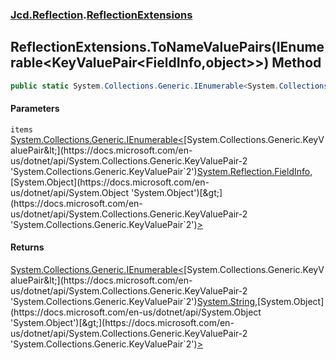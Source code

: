 ### [Jcd.Reflection](Jcd_Reflection.md 'Jcd.Reflection').[ReflectionExtensions](Jcd_Reflection_ReflectionExtensions.md 'Jcd.Reflection.ReflectionExtensions')
## ReflectionExtensions.ToNameValuePairs(IEnumerable&lt;KeyValuePair&lt;FieldInfo,object&gt;&gt;) Method
```csharp
public static System.Collections.Generic.IEnumerable<System.Collections.Generic.KeyValuePair<string,object>> ToNameValuePairs(this System.Collections.Generic.IEnumerable<System.Collections.Generic.KeyValuePair<System.Reflection.FieldInfo,object>> items);
```
#### Parameters
<a name='Jcd_Reflection_ReflectionExtensions_ToNameValuePairs(System_Collections_Generic_IEnumerable_System_Collections_Generic_KeyValuePair_System_Reflection_FieldInfo_object__)_items'></a>
`items` [System.Collections.Generic.IEnumerable&lt;](https://docs.microsoft.com/en-us/dotnet/api/System.Collections.Generic.IEnumerable-1 'System.Collections.Generic.IEnumerable`1')[System.Collections.Generic.KeyValuePair&lt;](https://docs.microsoft.com/en-us/dotnet/api/System.Collections.Generic.KeyValuePair-2 'System.Collections.Generic.KeyValuePair`2')[System.Reflection.FieldInfo](https://docs.microsoft.com/en-us/dotnet/api/System.Reflection.FieldInfo 'System.Reflection.FieldInfo')[,](https://docs.microsoft.com/en-us/dotnet/api/System.Collections.Generic.KeyValuePair-2 'System.Collections.Generic.KeyValuePair`2')[System.Object](https://docs.microsoft.com/en-us/dotnet/api/System.Object 'System.Object')[&gt;](https://docs.microsoft.com/en-us/dotnet/api/System.Collections.Generic.KeyValuePair-2 'System.Collections.Generic.KeyValuePair`2')[&gt;](https://docs.microsoft.com/en-us/dotnet/api/System.Collections.Generic.IEnumerable-1 'System.Collections.Generic.IEnumerable`1')  
  
#### Returns
[System.Collections.Generic.IEnumerable&lt;](https://docs.microsoft.com/en-us/dotnet/api/System.Collections.Generic.IEnumerable-1 'System.Collections.Generic.IEnumerable`1')[System.Collections.Generic.KeyValuePair&lt;](https://docs.microsoft.com/en-us/dotnet/api/System.Collections.Generic.KeyValuePair-2 'System.Collections.Generic.KeyValuePair`2')[System.String](https://docs.microsoft.com/en-us/dotnet/api/System.String 'System.String')[,](https://docs.microsoft.com/en-us/dotnet/api/System.Collections.Generic.KeyValuePair-2 'System.Collections.Generic.KeyValuePair`2')[System.Object](https://docs.microsoft.com/en-us/dotnet/api/System.Object 'System.Object')[&gt;](https://docs.microsoft.com/en-us/dotnet/api/System.Collections.Generic.KeyValuePair-2 'System.Collections.Generic.KeyValuePair`2')[&gt;](https://docs.microsoft.com/en-us/dotnet/api/System.Collections.Generic.IEnumerable-1 'System.Collections.Generic.IEnumerable`1')  
